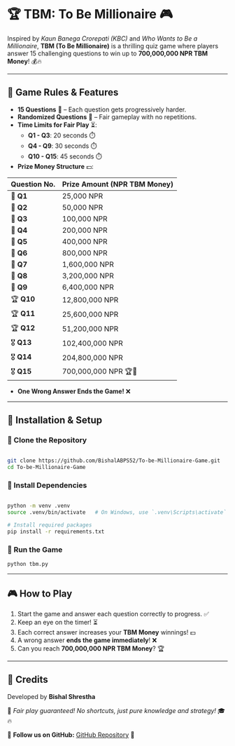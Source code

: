# 🏆 TBM: To Be Millionaire 🎮

Inspired by *Kaun Banega Crorepati (KBC)* and *Who Wants to Be a Millionaire*, **TBM (To Be Millionaire)** is a thrilling quiz game where players answer 15 challenging questions to win up to **700,000,000 NPR TBM Money**! 💰🔥

---
## 🎯 Game Rules & Features
- **15 Questions** 🧠 – Each question gets progressively harder.
- **Randomized Questions** 🔀 – Fair gameplay with no repetitions.
- **Time Limits for Fair Play** ⏳:
  - **Q1 - Q3**: 20 seconds ⏱️
  - **Q4 - Q9**: 30 seconds ⏱️
  - **Q10 - Q15**: 45 seconds ⏱️
- **Prize Money Structure** 💵:

| Question No. | Prize Amount (NPR TBM Money) |
|-------------|--------------------------|
| 🥉 **Q1**  | 25,000 NPR  |
| 🥉 **Q2**  | 50,000 NPR  |
| 🥉 **Q3**  | 100,000 NPR |
| 🥈 **Q4**  | 200,000 NPR |
| 🥈 **Q5**  | 400,000 NPR |
| 🥈 **Q6**  | 800,000 NPR |
| 🏅 **Q7**  | 1,600,000 NPR |
| 🏅 **Q8**  | 3,200,000 NPR |
| 🏅 **Q9**  | 6,400,000 NPR |
| 🏆 **Q10** | 12,800,000 NPR |
| 🏆 **Q11** | 25,600,000 NPR |
| 🏆 **Q12** | 51,200,000 NPR |
| 🎖 **Q13** | 102,400,000 NPR |
| 🎖 **Q14** | 204,800,000 NPR |
| 🎖 **Q15** | 700,000,000 NPR 🏆🎉 |

- **One Wrong Answer Ends the Game!** ❌

---
## 🚀 Installation & Setup

### 🔹 Clone the Repository
```sh

git clone https://github.com/BishalABPS52/To-be-Millionaire-Game.git
cd To-be-Millionaire-Game
```

### 🔹 Install Dependencies
```sh

python -m venv .venv
source .venv/bin/activate   # On Windows, use `.venv\Scripts\activate`

# Install required packages
pip install -r requirements.txt
```

### 🔹 Run the Game
```sh
python tbm.py
```

---
## 🎮 How to Play
1. Start the game and answer each question correctly to progress. ✅
2. Keep an eye on the timer! ⏳
3. Each correct answer increases your **TBM Money** winnings! 💵
4. A wrong answer **ends the game immediately**! ❌
5. Can you reach **700,000,000 NPR TBM Money**? 🏆

---
## 🌟 Credits
Developed by **Bishal Shrestha**

📌 *Fair play guaranteed! No shortcuts, just pure knowledge and strategy!* 🎓🔥

🔗 **Follow us on GitHub:** [GitHub Repository](https://github.com/BishalABPS52/To-be-Millionaire-Game) 🚀
